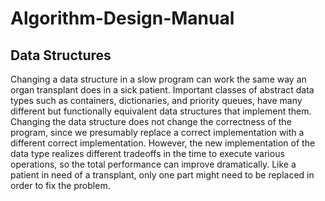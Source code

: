 # Algorithm-Design-Manual

## Data Structures
Changing a data structure in a slow program can work the same way an organ
transplant does in a sick patient. Important classes of abstract data types such as
containers, dictionaries, and priority queues, have many different but functionally
equivalent data structures that implement them. Changing the data structure does
not change the correctness of the program, since we presumably replace a correct
implementation with a different correct implementation. However, the new implementation
of the data type realizes different tradeoffs in the time to execute various
operations, so the total performance can improve dramatically. Like a patient in
need of a transplant, only one part might need to be replaced in order to fix the
problem.
